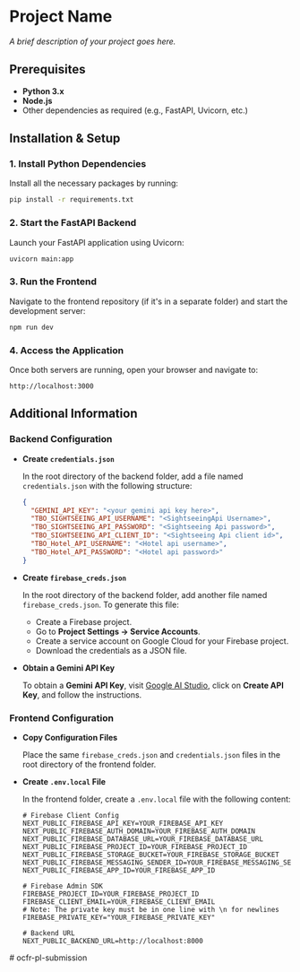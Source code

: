 # Project Name

_A brief description of your project goes here._

## Prerequisites

- **Python 3.x**
- **Node.js**
- Other dependencies as required (e.g., FastAPI, Uvicorn, etc.)

## Installation & Setup

### 1. Install Python Dependencies

Install all the necessary packages by running:

```bash
pip install -r requirements.txt
```

### 2. Start the FastAPI Backend

Launch your FastAPI application using Uvicorn:

```bash
uvicorn main:app
```

### 3. Run the Frontend

Navigate to the frontend repository (if it's in a separate folder) and start the development server:

```bash
npm run dev
```

### 4. Access the Application

Once both servers are running, open your browser and navigate to:

```
http://localhost:3000
```

## Additional Information

### Backend Configuration

- **Create `credentials.json`**

  In the root directory of the backend folder, add a file named `credentials.json` with the following structure:

  ```json
  {
    "GEMINI_API_KEY": "<your gemini api key here>",
    "TBO_SIGHTSEEING_API_USERNAME": "<SightseeingApi Username>",
    "TBO_SIGHTSEEING_API_PASSWORD": "<Sightseeing Api password>",
    "TBO_SIGHTSEEING_API_CLIENT_ID": "<Sightseeing Api client id>",
    "TBO_Hotel_API_USERNAME": "<Hotel api username>",
    "TBO_Hotel_API_PASSWORD": "<Hotel api password>"
  }
  ```

- **Create `firebase_creds.json`**

  In the root directory of the backend folder, add another file named `firebase_creds.json`. To generate this file:
  - Create a Firebase project.
  - Go to **Project Settings → Service Accounts**.
  - Create a service account on Google Cloud for your Firebase project.
  - Download the credentials as a JSON file.

- **Obtain a Gemini API Key**

  To obtain a **Gemini API Key**, visit [Google AI Studio](https://aistudio.google.com/), click on **Create API Key**, and follow the instructions.

### Frontend Configuration

- **Copy Configuration Files**

  Place the same `firebase_creds.json` and `credentials.json` files in the root directory of the frontend folder.

- **Create `.env.local` File**

  In the frontend folder, create a `.env.local` file with the following content:

  ```env
  # Firebase Client Config
  NEXT_PUBLIC_FIREBASE_API_KEY=YOUR_FIREBASE_API_KEY
  NEXT_PUBLIC_FIREBASE_AUTH_DOMAIN=YOUR_FIREBASE_AUTH_DOMAIN
  NEXT_PUBLIC_FIREBASE_DATABASE_URL=YOUR_FIREBASE_DATABASE_URL
  NEXT_PUBLIC_FIREBASE_PROJECT_ID=YOUR_FIREBASE_PROJECT_ID
  NEXT_PUBLIC_FIREBASE_STORAGE_BUCKET=YOUR_FIREBASE_STORAGE_BUCKET
  NEXT_PUBLIC_FIREBASE_MESSAGING_SENDER_ID=YOUR_FIREBASE_MESSAGING_SENDER_ID
  NEXT_PUBLIC_FIREBASE_APP_ID=YOUR_FIREBASE_APP_ID

  # Firebase Admin SDK
  FIREBASE_PROJECT_ID=YOUR_FIREBASE_PROJECT_ID
  FIREBASE_CLIENT_EMAIL=YOUR_FIREBASE_CLIENT_EMAIL
  # Note: The private key must be in one line with \n for newlines
  FIREBASE_PRIVATE_KEY="YOUR_FIREBASE_PRIVATE_KEY"

  # Backend URL
  NEXT_PUBLIC_BACKEND_URL=http://localhost:8000
  ```

#   o c f r - p l - s u b m i s s i o n  
 